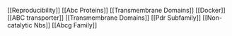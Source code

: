 [[Reproducibility]]
[[Abc Proteins]]
[[Transmembrane Domains]]
[[Docker]]
[[ABC transporter]]
[[Transmembrane Domains]]
[[Pdr Subfamily]]
[[Non-catalytic Nbs]]
[[Abcg Family]]
